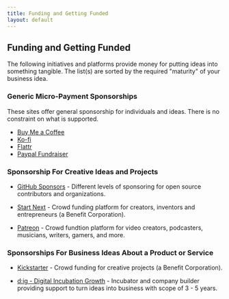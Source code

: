 ```yaml
---
title: Funding and Getting Funded
layout: default
---
```


## Funding and Getting Funded

The following initiatives and platforms provide money for putting ideas into something tangible. The list(s) are sorted by the required "maturity" of your business idea.

### Generic Micro-Payment Sponsorships

These sites offer general sponsorship for individuals and ideas. There is no constraint on what is supported.

- [Buy Me a Coffee](https://www.buymeacoffee.com/)
- [Ko-fi](https://ko-fi.com/)
- [Flattr](https://flattr.com/)
- [Paypal Fundraiser](https://www.paypal.com/us/digital-wallet/send-receive-money/giving)

### Sponsorship For Creative Ideas and Projects

- [GitHub Sponsors](https://docs.github.com/en/sponsors) - Different levels of sponsoring for open source contributors and organizations.

- [Start Next](https://www.startnext.com/) - Crowd funding platform for creators, inventors and entrepreneurs (a Benefit Corporation).

- [Patreon](https://www.patreon.com/) - Crowd fundtion platform for video creators, podcasters, musicians, writers, gamers, and more.

### Sponsorships For Business Ideas About a Product or Service

- [Kickstarter](https://www.kickstarter.com/) - Crowd funding for creative projects (a Benefit Corporation).

- [d:ig - Digital Incubation Growth](https://www.inc-growth.com/) - Incubator and company builder providing support to turn ideas into business with scope of 3 - 5 years.
